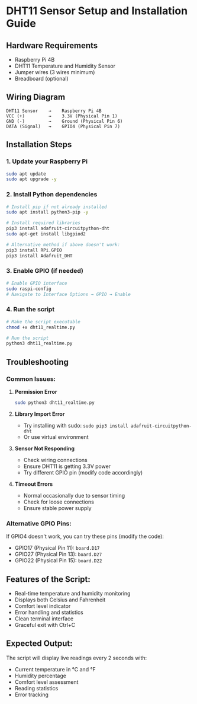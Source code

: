 # DHT11 Sensor Setup and Installation Guide

## Hardware Requirements
- Raspberry Pi 4B
- DHT11 Temperature and Humidity Sensor
- Jumper wires (3 wires minimum)
- Breadboard (optional)

## Wiring Diagram
```
DHT11 Sensor    →    Raspberry Pi 4B
VCC (+)         →    3.3V (Physical Pin 1)
GND (-)         →    Ground (Physical Pin 6)
DATA (Signal)   →    GPIO4 (Physical Pin 7)
```

## Installation Steps

### 1. Update your Raspberry Pi
```bash
sudo apt update
sudo apt upgrade -y
```

### 2. Install Python dependencies
```bash
# Install pip if not already installed
sudo apt install python3-pip -y

# Install required libraries
pip3 install adafruit-circuitpython-dht
sudo apt-get install libgpiod2

# Alternative method if above doesn't work:
pip3 install RPi.GPIO
pip3 install Adafruit_DHT
```

### 3. Enable GPIO (if needed)
```bash
# Enable GPIO interface
sudo raspi-config
# Navigate to Interface Options → GPIO → Enable
```

### 4. Run the script
```bash
# Make the script executable
chmod +x dht11_realtime.py

# Run the script
python3 dht11_realtime.py
```

## Troubleshooting

### Common Issues:

1. **Permission Error**
   ```bash
   sudo python3 dht11_realtime.py
   ```

2. **Library Import Error**
   - Try installing with sudo: `sudo pip3 install adafruit-circuitpython-dht`
   - Or use virtual environment

3. **Sensor Not Responding**
   - Check wiring connections
   - Ensure DHT11 is getting 3.3V power
   - Try different GPIO pin (modify code accordingly)

4. **Timeout Errors**
   - Normal occasionally due to sensor timing
   - Check for loose connections
   - Ensure stable power supply

### Alternative GPIO Pins:
If GPIO4 doesn't work, you can try these pins (modify the code):
- GPIO17 (Physical Pin 11): `board.D17`
- GPIO27 (Physical Pin 13): `board.D27`
- GPIO22 (Physical Pin 15): `board.D22`

## Features of the Script:
- Real-time temperature and humidity monitoring
- Displays both Celsius and Fahrenheit
- Comfort level indicator
- Error handling and statistics
- Clean terminal interface
- Graceful exit with Ctrl+C

## Expected Output:
The script will display live readings every 2 seconds with:
- Current temperature in °C and °F
- Humidity percentage
- Comfort level assessment
- Reading statistics
- Error tracking
